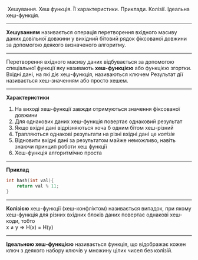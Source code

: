  Хешування. Хеш функція. Її характеристики. Приклади. Колізії. Ідеальна хеш-функція.

---
__Хешуванням__ називається операція перетворення вхідного масиву даних довільної довжини у вихідний бітовий рядок фіксованої довжини за допомогою деякого визначеного алгоритму.

---
Перетворення вхідного масиву даних відбувається за допомогою
спеціальної функції яку називають __хеш-функцією__ або функцією згортки. Вхідні дані, на які діє хеш-функція, називаються ключем
Результат дії називається хеш-значенням або просто хешем.

---
__Характеристики__
1) На виході хеш-функції завжди отримуються значення фіксованої довжини
2) Для однакових даних хеш-функція повертає однаковий результат
3) Якщо вхідні дані відрізняються хоча б одним бітом хеш-різний
4) Трапляються однакові результати на різні вхідні дані це _колізія_
5) Відновити вхідні дані за результатом майже неможливо, навіть знаючи принцип роботи хеш функції
6) Хеш-функція алгоритмічно проста
---
__Приклад__
```c++
int hash(int val){
	return val % 11;
}
```

---
__Колізією__ хеш-функції (хеш-конфліктом) називається випадок, при якому хеш-функція для різних вхідних блоків даних повертає однакові хеш-коди, тобто  
x ≠ y ⇒ H(x) = H(y)

---

__Ідеальною хеш-функцією__ називається функція, що відображає кожен ключ з деякого набору ключів у множину цілих чисел без колізій.


